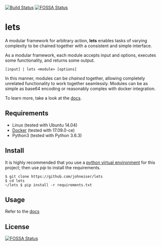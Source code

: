 [![Build Status](https://travis-ci.com/johneiser/lets.svg?branch=master)](https://travis-ci.com/johneiser/lets)
[![FOSSA Status](https://app.fossa.io/api/projects/git%2Bgithub.com%2Fjohneiser%2Flets.svg?type=shield)](https://app.fossa.io/projects/git%2Bgithub.com%2Fjohneiser%2Flets?ref=badge_shield)

# lets

A modular framework for arbitrary action, **lets** enables tasks of varying complexity to be chained together with a consistent and simple interface.

As a modular framework, each module accepts input and options, executes some functionality, and returns some output.

```
[input] | lets <module> [options]
```

In this manner, modules can be *chained* together, allowing completely unrelated functionality to work together seamlessly.  Modules can be as simple as base64 encoding or reasonably complex with docker integration.

To learn more, take a look at the [docs](https://lets.readthedocs.io/en/latest/index.html).

## Requirements

- Linux (tested with Ubuntu 14.04)
- [Docker](https://docs.docker.com/install/linux/docker-ce/ubuntu/>) (tested with 17.09.0-ce)
- Python3 (tested with Python 3.6.3)

## Install

It is highly recommended that you use a [python virtual environment](https://docs.python-guide.org/dev/virtualenvs/#lower-level-virtualenv) for this project; then use *pip* to install the requirements.

```
$ git clone https://github.com/johneiser/lets
$ cd lets
~/lets $ pip install -r requirements.txt
```

## Usage

Refer to the [docs](https://lets.readthedocs.io/en/latest/usage.html)

## License
[![FOSSA Status](https://app.fossa.io/api/projects/git%2Bgithub.com%2Fjohneiser%2Flets.svg?type=large)](https://app.fossa.io/projects/git%2Bgithub.com%2Fjohneiser%2Flets?ref=badge_large)